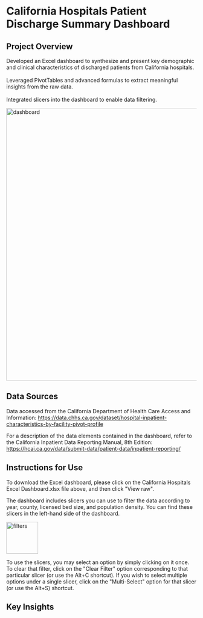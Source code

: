 # California Hospitals Patient Discharge Summary Dashboard

## Project Overview
Developed an Excel dashboard to synthesize and present key demographic and clinical characteristics of discharged patients from California hospitals.
<br><br>
Leveraged PivotTables and advanced formulas to extract meaningful insights from the raw data. <br><br>Integrated slicers into the dashboard to enable data filtering.

<img width="720" alt="dashboard" src="https://github.com/danielalboukrek/cali-hospitals-dashboard/assets/76789903/f3563061-706a-4d6b-8bb0-ab7c30449ce5">

## Data Sources
Data accessed from the California Department of Health Care Access and Information: https://data.chhs.ca.gov/dataset/hospital-inpatient-characteristics-by-facility-pivot-profile

For a description of the data elements contained in the dashboard, refer to the California Inpatient Data Reporting Manual, 8th Edition: https://hcai.ca.gov/data/submit-data/patient-data/inpatient-reporting/

## Instructions for Use
To download the Excel dashboard, please click on the California Hospitals Excel Dashboard.xlsx file above, and then click "View raw".

The dashboard includes slicers you can use to filter the data according to year, county, licensed bed size, and population density. You can find these slicers in the left-hand side of the dashboard.

<img width="84" alt="filters" src="https://github.com/danielalboukrek/cali-hospitals-dashboard/assets/76789903/65f1b200-f18b-4cee-acae-1fcd3c6e6ad3">

To use the slicers, you may select an option by simply clicking on it once. To clear that filter, click on the "Clear Filter" option corresponding to that particular slicer (or use the Alt+C shortcut). If you wish to select multiple options under a single slicer, click on the "Multi-Select" option for that slicer (or use the Alt+S) shortcut.

## Key Insights

## 
